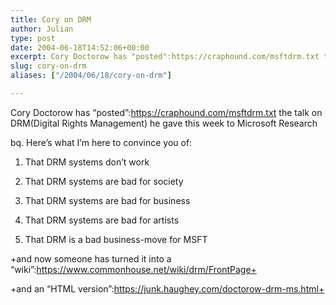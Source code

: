 ```yaml
---
title: Cory on DRM
author: Julian
type: post
date: 2004-06-18T14:52:06+00:00
excerpt: Cory Doctorow has "posted":https://craphound.com/msftdrm.txt the talk on DRM(Digital Rights Management) he gave this week to Microsoft Research
slug: cory-on-drm 
aliases: ["/2004/06/18/cory-on-drm"]

---
```

Cory Doctorow has &#8220;posted&#8221;:https://craphound.com/msftdrm.txt the talk on DRM(Digital Rights Management) he gave this week to Microsoft Research

bq. Here&#8217;s what I&#8217;m here to convince you of:
  
1. That DRM systems don&#8217;t work
  
2. That DRM systems are bad for society
  
3. That DRM systems are bad for business
  
4. That DRM systems are bad for artists
  
5. That DRM is a bad business-move for MSFT

+and now someone has turned it into a &#8220;wiki&#8221;:https://www.commonhouse.net/wiki/drm/FrontPage+
  
+and an &#8220;HTML version&#8221;:https://junk.haughey.com/doctorow-drm-ms.html+